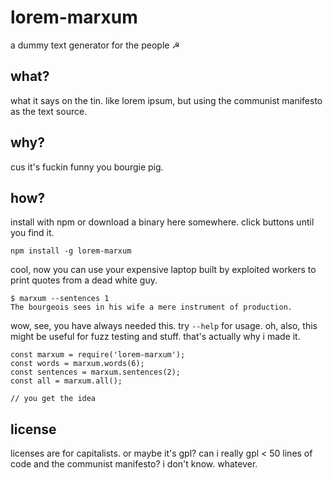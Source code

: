 lorem-marxum
============

a dummy text generator for the people ☭

what?
-----

what it says on the tin. like lorem ipsum, but using the communist manifesto as 
the text source.

why?
----

cus it's fuckin funny you bourgie pig.

how?
----

install with npm or download a binary here somewhere. click buttons until you 
find it.

```
npm install -g lorem-marxum
```

cool, now you can use your expensive laptop built by exploited workers to print 
quotes from a dead white guy.

```
$ marxum --sentences 1
The bourgeois sees in his wife a mere instrument of production.
```

wow, see, you have always needed this. try `--help` for usage. oh, also, this 
might be useful for fuzz testing and stuff. that's actually why i made it.

```
const marxum = require('lorem-marxum');
const words = marxum.words(6);
const sentences = marxum.sentences(2);
const all = marxum.all();

// you get the idea
```

license
-------

licenses are for capitalists. or maybe it's gpl? can i really gpl < 50 lines of 
code and the communist manifesto? i don't know. whatever.
